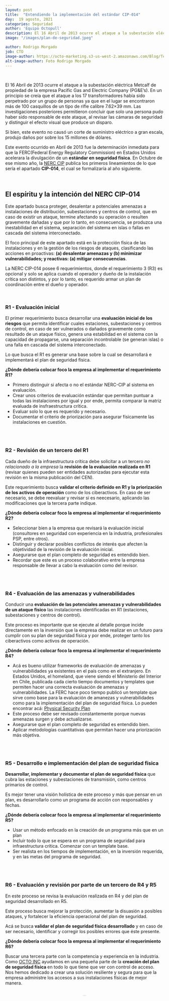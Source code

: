 ```yaml
---
layout: post
title:  "Entendiendo la implementación del estándar CIP-014"
day:  19 agosto, 2021
categories: Seguridad
author: 'Equipo Octopull'
description: El 16 Abril de 2013 ocurre el ataque a la subestación eléctrica Metcalf de propiedad de la empresa Pacific Gas and Electric Company (PG&E’s) En un principio se creía que el ataque a los 17 transformadores...
image: "/images/plan-de-seguridad.jpeg"

author: Rodrigo Morgado
job: CTO
image-author: https://octo-marketing.s3-us-west-2.amazonaws.com/Blog/Team/Rodrigo.jpg
alt-image-author: Foto Rodrigo Morgado
---
```



<div class="row post-text">
    <div class="col-md-2"></div>
    <div class="col-md-7">
    <br>

<p>
El 16 Abril de 2013 ocurre el ataque a la subestación eléctrica Metcalf de propiedad de la empresa Pacific Gas and Electric Company (PG&E’s). En un principio se creía que el ataque a los 17 transformadores había sido perpetrado por un grupo de personas ya que en el lugar se encontraron más de 100 casquillos de un tipo de rifle calibre 7.62×39 mm. Las investigaciones posteriores permitieron concluir que solo una persona pudo haber sido responsable de este ataque, al revisar las cámaras de seguridad y distinguir el efecto visual que produce un disparo.
</p>


<p>
Si bien, este evento no causó un corte de suministro eléctrico a gran escala, produjo daños por sobre los 15 millones de dólares.
</p>


<p>
Este evento ocurrido en Abril de 2013 fue la determinación inmediata para que la FERC(Federal Energy Regulatory Commission) en Estados Unidos acelerara la divulgación de un <b>estándar en seguridad física</b>. En Octubre de ese mismo año, la <a href="https://www.nerc.com/pa/Stand/Pages/CIPStandards.aspx" target="_blank" rel="noopener">NERC CIP</a> publica los primeros lineamientos de lo que sería el apartado <b>CIP-014</b>, el cual se formalizaría al año siguiente.
</p>

<br>
<h2>
El espíritu y la intención del NERC CIP-014
</h2>


<p>
Este apartado busca proteger, desalentar a potenciales amenazas a instalaciones de distribución, subestaciones y centros de control, que en caso de existir un ataque, termine afectando su operación o resulten gravemente dañadas y que por lo tanto, en consecuencia, se produzca una inestabilidad en el sistema, separación del sistema en islas o fallas en cascada del sistema interconectado.
</p>


<p>
El foco principal de este apartado está en la protección física de las instalaciones y en la gestión de los riesgos de ataques, clasificando las acciones en proactivas: <b>(a) desalentar amenazas y (b) minimizar vulnerabilidades; y reactivas: (a) mitigar consecuencias</b>.
</p>


<p>
La NERC CIP-014 posee 6 requerimientos, donde el requerimiento 3 (R3) es opcional y solo se aplica cuando el operador y dueño de la instalación crítica son distintos, y por lo tanto, es requerido armar un plan de coordinación entre el dueño y operador.
</p>

<br>
<h3>R1 - Evaluación inicial</h3>

<p>
El primer requerimiento busca desarrollar una <b>evaluación inicial de los riesgos</b> que permita identificar cuales estaciones, subestaciones y centros de control, en caso de ser vulnerados o dañados gravemente como resultado de un ataque físico, genera una estabilidad en el sistema con la capacidad de propagarse, una separación incontrolable (se generan islas) o una falla en cascada del sistema interconectado.
</p>


<p>
Lo que busca el R1 es generar una base sobre la cual se desarrollará e implementará el plan de seguridad física.
</p>


<p>
<b>¿Dónde debería colocar foco la empresa al implementar el requerimiento R1?</b>
</p>

<ul>
<li>Primero distinguir si afecta o no el estándar NERC-CIP al sistema en evaluación.</li>
<li>Crear unos criterios de evaluación estándar que permitan puntuar a todas las instalaciones por igual y por ende, permita comparar la matriz evaluada de insfraestructura crítica.</li>
<li>Evaluar solo lo que es requerido y necesario.</li>
<li>Documentar el criterio de priorización para asegurar físicamente las instalaciones en cuestión.</li>
</ul>

<br><br>

<h3>R2 - Revisión de un tercero del R1</h3>

<p>
Cada dueño de la infraestructura crítica debe solicitar a un tercero <i>no relacionado a la empresa</i> la <b>revisión de la evaluación realizada en R1</b> (revisar quienes pueden ser entidades autorizadas para ejecutar esta revisión en la misma publicación del CEN).
</p>

<p>
Este requerimiento busca <b>validar el criterio definido en R1 y la priorización de los activos de operación</b> como de los ciberactivos. En caso de ser necesario, se debe reevaluar y revisar si es neecesario, aplicando las modificaciones que la tercera parte indique.
</p>


<p>
<b>¿Dónde debería colocar foco la empresa al implementar el requerimiento R2?</b>
</p>

<ul>
<li>Seleccionar bien a la empresa que revisará la evaluación inicial (consultores en seguridad con experiencia en la industria, profesionales PSP, entre otros).</li>
<li>Distinguir y declarar posibles conflictos de interés que afecten la objetividad de la revisión de la evaluación inicial.</li>
<li>Asegurarse que el plan completo de seguridad es entendido bien.</li>
<li>Recordar que este es un proceso colaborativo entre la empresa responsable de llevar a cabo la evaluación como del revisor.</li>
</ul>

<br><br>
<h3>R4 - Evaluación de las amenazas y vulnerabilidades</h3>

<p>
Conducir una <b>evaluación de las potenciales amenazas y vulnerabilidades de un ataque físico</b> las instalaciones identificadas en R1 (estaciones, subestaciones y centros de control).
</p>

<p>
Este proceso es importante que se ejecute al detalle porque incide directamente en la inversión que la empresa debe realizar en un futuro para cumplir con su plan de seguridad física y por ende, proteger tanto los ciberactivos como activos de operación.
</p>


<p>
<b>¿Dónde debería colocar foco la empresa al implementar el requerimiento R4?</b>
</p>

<ul>
<li>Acá es bueno utilizar frameworks de evaluación de amenazas y vulnerabilidades ya existentes en el país como en el extranjero. En Estados Unidos, el homeland, que viene siendo el Ministerio del Interior en Chile, publicada cada cierto tiempo documentos y templates que permiten hacer una correcta evaluación de amenazas y vulnerabilidades. La FERC hace poco tiempo publicó un template que sirve como base para la evaluación de amanezas y vulnerabilidades como para la implementación del plan de seguridad física. Lo pueden encontrar acá: <a href="https://www.ferc.gov/sites/default/files/2020-04/security-plan-example.pdf" target="_blank" rel="noopener">Physical Security Plan</a></li>
<li>Este proceso debe ser revisado constantemente porque nuevas amenazas surgen y debe actualizarse.</li>
<li>Asegurarse que el plan completo de seguridad es entendido bien.</li>
<li>Aplicar metodologías cuantitativas que permitan hacer una priorización más objetiva.</li>
</ul>


<br><br>
<h3>R5 - Desarrollo e implementación del plan de seguridad física</h3>

<p>
<b>Desarrollar, implementar y documentar el plan de seguridad física </b>que cubra las estaciones y subestaciones de transmisión, como centros primarios de control.
</p>

<p>
Es mejor tener una visión holística de este proceso y más que pensar en un plan, es desarrollarlo como un programa de acción con responsables y fechas.
</p>

<p>
<b>¿Dónde debería colocar foco la empresa al implementar el requerimiento R5?</b>
</p>

<ul>
<li>Usar un método enfocado en la creación de un programa más que en un plan</li>
<li>Incluir todo lo que se espera en un programa de seguridad para infraestructura crítica. Comenzar con un template base.</li>
<li>Ser realista en los tiempos de implementación, en la inversión requerida, y en las metas del programa de seguridad.</li>
</ul>

<br><br>
<h3>R6 - Evaluación y revisión por parte de un tercero de R4 y R5</h3>

<p>
En este proceso se revisa la evaluación realizada en R4 y del plan de seguridad desarrollado en R5.
</p>

<p>
Este proceso busca mejorar la protección, aumentar la disuasión a posibles ataques, y fortalecer la eficiencia operacional del plan de seguridad.
</p>

<p>
Acá se busca <b>validar el plan de seguridad física desarrollado</b> y en caso de ser necesario, identificar y corregir los posibles errores que éste presente.
</p>

<p>
<b>¿Dónde debería colocar foco la empresa al implementar el requerimiento R6?</b>
</p>

<p>Buscar una tercera parte con la competencia y experiencia en la industria. Como <a href="https://www.linkedin.com/company/zooft-company/" target="_blank" rel="noopener">OCTO INC</a> ayudamos en una pequeña parte de la <b>creación del plan de seguridad física </b> en todo lo que tiene que ver con control de acceso. Nos hemos dedicado a crear una solución resiliente y segura para que la empresa administre los accesos a sus instalaciones físicas de mejor manera.</p>

<br>

<div class="row container-written">
<div class="col-md-2">
</div>
<div class="col-md-3">
    <img style="border-radius:50%;" src="{{page.image-author}}" width="110%" height="auto" alt="{{page.alt-image-author}}">
</div>
<div class="col-md-7 written">
    <p>Escrito por:</p>
    <p><b style="font-size:20px">{{page.author}}</b>
    <br>{{page.job}}</p>
</div>
</div>

 <!-- <div>{% include calltoaction.html %}</div> -->
{% include footer.html %}